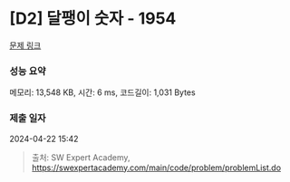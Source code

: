 # [D2] 달팽이 숫자 - 1954 

[문제 링크](https://swexpertacademy.com/main/code/problem/problemDetail.do?contestProbId=AV5PobmqAPoDFAUq) 

### 성능 요약

메모리: 13,548 KB, 시간: 6 ms, 코드길이: 1,031 Bytes

### 제출 일자

2024-04-22 15:42



> 출처: SW Expert Academy, https://swexpertacademy.com/main/code/problem/problemList.do